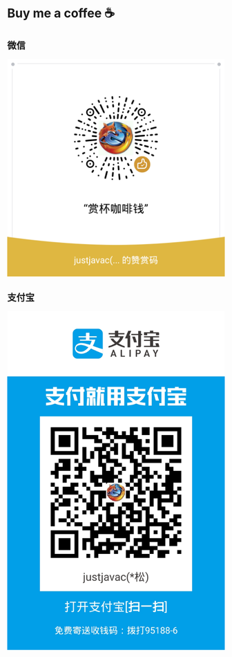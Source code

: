 # Buy me a coffee ☕

## 微信

<img width="512" src="buy-me-a-coffee-wechat.png" />

## 支付宝

<img width="512" src="buy-me-a-coffee-alipay.jpg" />

